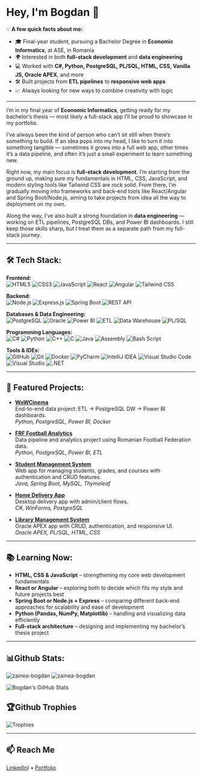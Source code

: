 # Hey, I'm Bogdan 👋

💡 **A few quick facts about me:**  
- 🎓 Final-year student, pursuing a Bachelor Degree in **Economic Informatics**, at ASE, in Romania  
- 🌍 Interested in both **full-stack development** and **data engineering**  
- 💻 Worked with **C#, Python, PostgreSQL, PL/SQL, HTML, CSS, Vanilla JS, Oracle APEX**, and more  
- 🛠 Built projects from **ETL pipelines** to **responsive web apps**  
- 📈 Always looking for new ways to combine creativity with logic

---

I’m in my final year of **Economic Informatics**, getting ready for my bachelor’s thesis — most likely a full-stack app I’ll be proud to showcase in my portfolio.  

I’ve always been the kind of person who can’t sit still when there’s something to build. If an idea pops into my head, I like to turn it into something tangible — sometimes it grows into a full web app, other times it’s a data pipeline, and often it’s just a small experiment to learn something new.  

Right now, my main focus is **full-stack development**. I’m starting from the ground up, making sure my fundamentals in HTML, CSS, JavaScript, and modern styling tools like Tailwind CSS are rock solid. From there, I’m gradually moving into frameworks and back-end tools like React/Angular and Spring Boot/Node.js, aiming to take projects from idea all the way to deployment on my own.  

Along the way, I’ve also built a strong foundation in **data engineering** — working on ETL pipelines, PostgreSQL DBs, and Power BI dashboards. I still keep those skills sharp, but I treat them as a separate path from my full-stack journey.

---

## 🛠 Tech Stack:

**Frontend:**  
![HTML5](https://img.shields.io/badge/HTML5-1e1e1e?style=for-the-badge&logo=html5&logoColor=E34F26)
![CSS3](https://img.shields.io/badge/CSS3-1e1e1e?style=for-the-badge&logo=css3&logoColor=1572B6)
![JavaScript](https://img.shields.io/badge/JavaScript-1e1e1e?style=for-the-badge&logo=javascript&logoColor=F7DF1E)
![React](https://img.shields.io/badge/React-1e1e1e?style=for-the-badge&logo=react&logoColor=61DAFB)
![Angular](https://img.shields.io/badge/Angular-1e1e1e?style=for-the-badge&logo=angular&logoColor=DD0031)
![Tailwind CSS](https://img.shields.io/badge/Tailwind_CSS-1e1e1e?style=for-the-badge&logo=tailwind-css&logoColor=38B2AC)

**Backend:**  
![Node.js](https://img.shields.io/badge/Node.js-1e1e1e?style=for-the-badge&logo=nodedotjs&logoColor=339933)
![Express.js](https://img.shields.io/badge/Express.js-1e1e1e?style=for-the-badge&logo=express&logoColor=FFFFFF)
![Spring Boot](https://img.shields.io/badge/Spring_Boot-1e1e1e?style=for-the-badge&logo=springboot&logoColor=6DB33F)
![REST API](https://img.shields.io/badge/REST_API-1e1e1e?style=for-the-badge&logo=rest&logoColor=02569B)

**Databases & Data Engineering:**  
![PostgreSQL](https://img.shields.io/badge/PostgreSQL-1e1e1e?style=for-the-badge&logo=postgresql&logoColor=316192)
![Oracle](https://img.shields.io/badge/Oracle-1e1e1e?style=for-the-badge&logo=oracle&logoColor=F80000)
![Power BI](https://img.shields.io/badge/Power_BI-1e1e1e?style=for-the-badge&logo=powerbi&logoColor=F2C811)
![ETL](https://img.shields.io/badge/ETL-1e1e1e?style=for-the-badge&logo=databricks&logoColor=FF3621)
![Data Warehouse](https://img.shields.io/badge/Data_Warehouse-1e1e1e?style=for-the-badge&logo=google-cloud&logoColor=4285F4)
![PL/SQL](https://img.shields.io/badge/PL%2FSQL-1e1e1e?style=for-the-badge&logo=oracle&logoColor=F80000)

**Programming Languages:**  
![C#](https://img.shields.io/badge/C%23-1e1e1e?style=for-the-badge&logo=csharp&logoColor=239120)
![Python](https://img.shields.io/badge/Python-1e1e1e?style=for-the-badge&logo=python&logoColor=ffdd54)
![C++](https://img.shields.io/badge/C++-1e1e1e?style=for-the-badge&logo=c%2B%2B&logoColor=00599C)
![C](https://img.shields.io/badge/C-1e1e1e?style=for-the-badge&logo=c&logoColor=00599C)
![Java](https://img.shields.io/badge/Java-1e1e1e?style=for-the-badge&logo=openjdk&logoColor=ED8B00)
![Assembly](https://img.shields.io/badge/Assembly-1e1e1e?style=for-the-badge&logo=assemblyscript&logoColor=FFFFFF)
![Bash Script](https://img.shields.io/badge/Bash_Script-1e1e1e?style=for-the-badge&logo=gnubash&logoColor=FFFFFF)

**Tools & IDEs:**  
![GitHub](https://img.shields.io/badge/GitHub-1e1e1e?style=for-the-badge&logo=github&logoColor=FFFFFF)
![Git](https://img.shields.io/badge/Git-1e1e1e?style=for-the-badge&logo=git&logoColor=F05033)
![Docker](https://img.shields.io/badge/Docker-1e1e1e?style=for-the-badge&logo=docker&logoColor=0db7ed)
![PyCharm](https://img.shields.io/badge/PyCharm-1e1e1e?style=for-the-badge&logo=pycharm&logoColor=21D789)
![IntelliJ IDEA](https://img.shields.io/badge/IntelliJ_IDEA-1e1e1e?style=for-the-badge&logo=intellijidea&logoColor=FFFFFF)
![Visual Studio Code](https://img.shields.io/badge/VS_Code-1e1e1e?style=for-the-badge&logo=visual-studio-code&logoColor=0078d7)
![Visual Studio](https://img.shields.io/badge/Visual_Studio-1e1e1e?style=for-the-badge&logo=visual-studio&logoColor=5C2D91)
![.NET](https://img.shields.io/badge/.NET-1e1e1e?style=for-the-badge&logo=.net&logoColor=5C2D91)


---

## 🚀 Featured Projects:

- **[WoWCinema](https://github.com/zainea-bogdan/WoWCinema)**  
  End-to-end data project: ETL → PostgreSQL DW → Power BI dashboards.  
  *Python, PostgreSQL, Power BI, Docker*

- **[FRF Football Analytics](https://github.com/zainea-bogdan/FRF-Football-Analytics)**  
  Data pipeline and analytics project using Romanian Football Federation data.  
  *Python, PostgreSQL, Power BI, ETL*

- **[Student Management System](https://github.com/zainea-bogdan/Student-Management-System)**  
  Web app for managing students, grades, and courses with authentication and CRUD features.  
  *Java, Spring Boot, MySQL, Thymeleaf*

- **[Home Delivery App](https://github.com/zainea-bogdan/Home-Delivery-CSharp-PostgreSQL)**  
  Desktop delivery app with admin/client flows.  
  *C#, WinForms, PostgreSQL*

- **[Library Management System](https://github.com/zainea-bogdan/Library-Management-Oracle-APEX)**  
  Oracle APEX app with CRUD, authentication, and responsive UI.  
  *Oracle APEX, PL/SQL, HTML, CSS*

---

## 📚 Learning Now:
- **HTML, CSS & JavaScript** – strengthening my core web development fundamentals  
- **React or Angular** – exploring both to decide which fits my style and future projects best  
- **Spring Boot or Node.js + Express** – comparing different back-end approaches for scalability and ease of development  
- **Python (Pandas, NumPy, Matplotlib)** – handling and visualizing data efficiently  
- **Full-stack architecture** – designing and implementing my bachelor’s thesis project


---

## 📊Github Stats:
  <img src="https://github-readme-streak-stats.herokuapp.com/?user=zainea-bogdan&theme=codeSTACKr&" alt="zainea-bogdan"/>
  <img src="https://github-readme-stats.vercel.app/api/top-langs?username=zainea-bogdan&show_icons=true&locale=en&layout=compact&theme=codeSTACKr" alt="zainea-bogdan"/>
  
  ![Bogdan's GitHub Stats](https://github-readme-stats.vercel.app/api?username=zainea-bogdan&show_icons=true&theme=codeSTACKr)

## 🏆Github Trophies
![Trophies](https://github-profile-trophy.vercel.app/?username=zainea-bogdan&theme=onedark&no-frame=true&no-bg=true&margin-w=15&margin-h=15&column=7)


---

## 📫 Reach Me
[LinkedIn](https://www.linkedin.com/in/zainea-bogdan-b38518242)) • [Portfolio](https://zainea-bogdan.github.io/Bodoz_Portofolio)
